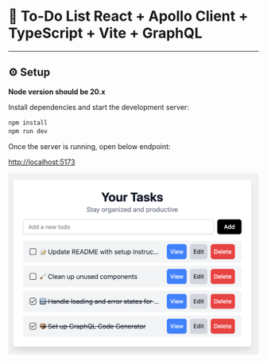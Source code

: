# 📝 To-Do List  React + Apollo Client + TypeScript + Vite + GraphQL


---

## ⚙️ Setup

**Node version should be 20.x**

Install dependencies and start the development server:

```bash
npm install
npm run dev

```

Once the server is running, open below endpoint:

[http://localhost:5173](http://localhost:5173)

<img src="./todo.png" alt="todo app" />
